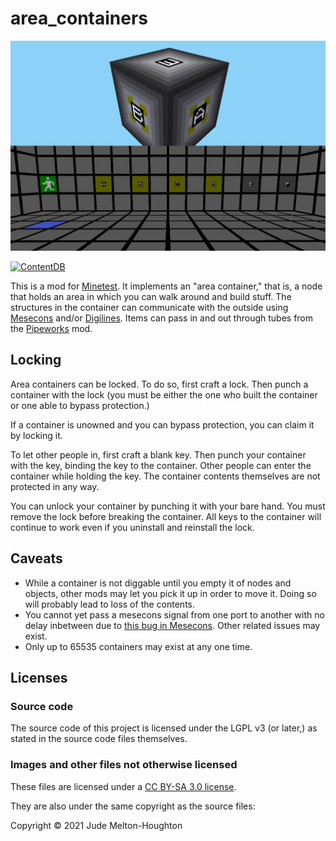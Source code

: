 # area\_containers

![The outside and inside of an area container](screenshot.png)

[![ContentDB](https://content.minetest.net/packages/jwmhjwmh/area_containers/shields/title/)](https://content.minetest.net/packages/jwmhjwmh/area_containers/)

This is a mod for [Minetest][1]. It implements an "area container," that is,
a node that holds an area in which you can walk around and build stuff. The
structures in the container can communicate with the outside using
[Mesecons][2] and/or [Digilines][3]. Items can pass in and out through tubes
from the [Pipeworks][4] mod.

## Locking

Area containers can be locked. To do so, first craft a lock. Then punch a
container with the lock (you must be either the one who built the container or
one able to bypass protection.)

If a container is unowned and you can bypass protection, you can claim it by
locking it.

To let other people in, first craft a blank key. Then punch your container with
the key, binding the key to the container. Other people can enter the container
while holding the key. The container contents themselves are not protected in
any way.

You can unlock your container by punching it with your bare hand. You must
remove the lock before breaking the container. All keys to the container will
continue to work even if you uninstall and reinstall the lock.

## Caveats

- While a container is not diggable until you empty it of nodes and objects,
  other mods may let you pick it up in order to move it. Doing so will probably
  lead to loss of the contents.
- You cannot yet pass a mesecons signal from one port to another with no delay
  inbetween due to [this bug in Mesecons][5]. Other related issues may exist.
- Only up to 65535 containers may exist at any one time.

## Licenses

### Source code

The source code of this project is licensed under the LGPL v3 (or later,)
as stated in the source code files themselves.

### Images and other files not otherwise licensed

These files are licensed under a [CC BY-SA 3.0 license][6].

They are also under the same copyright as the source files:

Copyright © 2021 Jude Melton-Houghton

[1]: https://www.minetest.net/
[2]: https://mesecons.net/
[3]: https://mesecons.net/digilines.html
[4]: https://gitlab.com/VanessaE/pipeworks/-/wikis/home
[5]: https://github.com/minetest-mods/mesecons/issues/571
[6]: https://creativecommons.org/licenses/by-sa/3.0/

